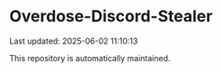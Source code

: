 # Overdose-Discord-Stealer

Last updated: 2025-06-02 11:10:13

This repository is automatically maintained.
